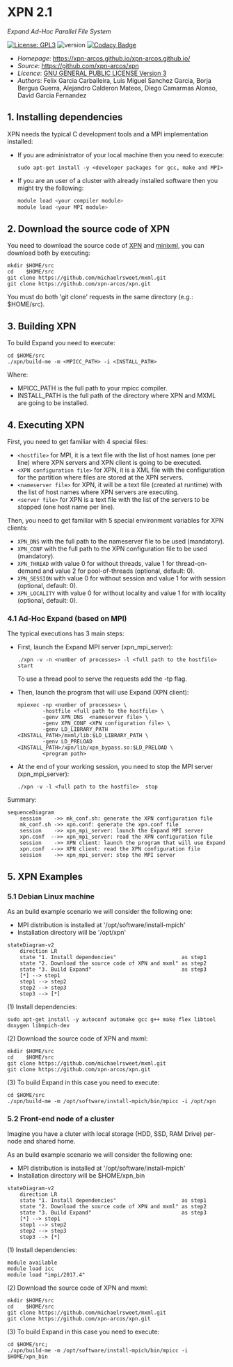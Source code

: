 # XPN 2.1

*Expand Ad-Hoc Parallel File System*

[![License: GPL3](https://img.shields.io/badge/License-GPL3-blue.svg)](https://opensource.org/licenses/GPL-3.0)
![version](https://img.shields.io/badge/version-2.1-blue)
[![Codacy Badge](https://app.codacy.com/project/badge/Grade/ca0c40db97f64698a2db9992cafdd4ab)](https://www.codacy.com/gh/xpn-arcos/xpn/dashboard?utm_source=github.com&amp;utm_medium=referral&amp;utm_content=xpn-arcos/xpn&amp;utm_campaign=Badge_Grade)

* *Homepage*: <https://xpn-arcos.github.io/xpn-arcos.github.io/>
* *Source*:   <https://github.com/xpn-arcos/xpn>
* *Licence*:  [GNU GENERAL PUBLIC LICENSE Version 3](https://github.com/dcamarmas/xpn/blob/master/COPYING)</br>
* *Authors*:  Felix Garcia Carballeira, Luis Miguel Sanchez Garcia, Borja Bergua Guerra, Alejandro Calderon Mateos, Diego Camarmas Alonso, David Garcia Fernandez

## 1. Installing dependencies

XPN needs the typical C development tools and a MPI implementation installed:
* If you are administrator of your local machine then you need to execute:
  ```
  sudo apt-get install -y <developer packages for gcc, make and MPI>
  ```
* If you are an user of a cluster with already installed software then you might try the following:
  ```bash
  module load <your compiler module>
  module load <your MPI module>
  ```

## 2. Download the source code of XPN

You need to download the source code of [XPN](https://xpn-arcos.github.io/arcos-xpn.github.io/) and [minixml](http://www.minixml.org), you can download both by executing:
```
mkdir $HOME/src
cd    $HOME/src
git clone https://github.com/michaelrsweet/mxml.git
git clone https://github.com/xpn-arcos/xpn.git
```

You must do both 'git clone' requests in the same directory (e.g.: $HOME/src).

## 3. Building XPN

To build Expand you need to execute:
```
cd $HOME/src
./xpn/build-me -m <MPICC_PATH> -i <INSTALL_PATH>
```
Where:
* MPICC_PATH is the full path to your mpicc compiler.
* INSTALL_PATH is the full path of the directory where XPN and MXML are going to be installed.

## 4. Executing XPN

First, you need to get familiar with 4 special files:
* ```<hostfile>``` for MPI, it is a text file with the list of host names (one per line) where XPN servers and XPN client is going to be executed.
* ```<XPN configuration file>``` for XPN, it is a XML file with the configuration for the partition where files are stored at the XPN servers.
* ```<nameserver file>``` for XPN, it will be a text file (created at runtime) with the list of host names where XPN servers are executing.
* ```<server file>``` for XPN is a text file with the list of the servers to be stopped (one host name per line).

Then, you need to get familiar with 5 special environment variables for XPN clients:
* ```XPN_DNS```      with the full path to the nameserver file to be used (mandatory).
* ```XPN_CONF```     with the full path to the XPN configuration file to be used (mandatory).
* ```XPN_THREAD```   with value 0 for without threads, value 1 for thread-on-demand and value 2 for pool-of-threads (optional, default: 0).
* ```XPN_SESSION```  with value 0 for without session and value 1 for with session (optional, default: 0).
* ```XPN_LOCALITY``` with value 0 for without locality and value 1 for with locality (optional, default: 0).


### 4.1 Ad-Hoc Expand (based on MPI)
The typical executions has 3 main steps:
- First, launch the Expand MPI server (xpn_mpi_server):

  ```
  ./xpn -v -n <number of processes> -l <full path to the hostfile>  start
  ```

  To use a thread pool to serve the requests add the -tp flag.

- Then,  launch the program that will use Expand (XPN client):

  ```
  mpiexec -np <number of processes> \
          -hostfile <full path to the hostfile> \
          -genv XPN_DNS  <nameserver file> \
          -genv XPN_CONF <XPN configuration file> \
          -genv LD_LIBRARY_PATH <INSTALL_PATH>/mxml/lib:$LD_LIBRARY_PATH \
          -genv LD_PRELOAD      <INSTALL_PATH>/xpn/lib/xpn_bypass.so:$LD_PRELOAD \
          <program path>
  ```

- At the end of your working session, you need to stop the MPI server (xpn_mpi_server):

  ```
  ./xpn -v -l <full path to the hostfile>  stop
  ```
    
Summary:

```mermaid
sequenceDiagram
    session    ->> mk_conf.sh: generate the XPN configuration file
    mk_conf.sh ->> xpn.conf: generate the xpn.conf file
    session    ->> xpn_mpi_server: launch the Expand MPI server
    xpn.conf  -->> xpn_mpi_server: read the XPN configuration file
    session    ->> XPN client: launch the program that will use Expand
    xpn.conf  -->> XPN client: read the XPN configuration file
    session    ->> xpn_mpi_server: stop the MPI server
```


## 5. XPN Examples

### 5.1 Debian Linux machine

As an build example scenario we will consider the following one:
* MPI distribution is installed at '/opt/software/install-mpich'
* Installation directory will be '/opt/xpn'

```mermaid
stateDiagram-v2
    direction LR
    state "1. Install dependencies"                     as step1
    state "2. Download the source code of XPN and mxml" as step2
    state "3. Build Expand"                             as step3
    [*] --> step1
    step1 --> step2
    step2 --> step3
    step3 --> [*]
```


(1) Install dependencies:
  ```
  sudo apt-get install -y autoconf automake gcc g++ make flex libtool doxygen libmpich-dev
  ```

(2) Download the source code of XPN and mxml:
  ```
  mkdir $HOME/src
  cd    $HOME/src
  git clone https://github.com/michaelrsweet/mxml.git
  git clone https://github.com/xpn-arcos/xpn.git
  ```

(3) To build Expand in this case you need to execute:
   ```
   cd $HOME/src
   ./xpn/build-me -m /opt/software/install-mpich/bin/mpicc -i /opt/xpn
   ```


### 5.2 Front-end node of a cluster

Imagine you have a cluter with local storage (HDD, SSD, RAM Drive) per-node and shared home.

As an build example scenario we will consider the following one:
* MPI distribution is installed at '/opt/software/install-mpich'
* Installation directory will be $HOME/xpn_bin

```mermaid
stateDiagram-v2
    direction LR
    state "1. Install dependencies"                     as step1
    state "2. Download the source code of XPN and mxml" as step2
    state "3. Build Expand"                             as step3
    [*] --> step1
    step1 --> step2
    step2 --> step3
    step3 --> [*]
```


(1) Install dependencies:
  ```
  module available
  module load icc
  module load "impi/2017.4"
  ```

(2) Download the source code of XPN and mxml:
  ```
  mkdir $HOME/src
  cd    $HOME/src
  git clone https://github.com/michaelrsweet/mxml.git
  git clone https://github.com/xpn-arcos/xpn.git
  ```

(3) To build Expand in this case you need to execute:
  ```
  cd $HOME/src;
  ./xpn/build-me -m /opt/software/install-mpich/bin/mpicc -i $HOME/xpn_bin
  ```

